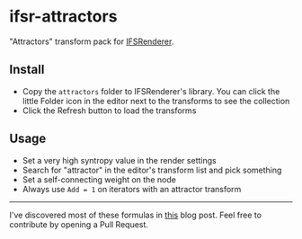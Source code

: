 # ifsr-attractors

"Attractors" transform pack for [IFSRenderer](https://ifsrenderer.z97.io/).

## Install

- Copy the `attractors` folder to IFSRenderer's library. You can click the little Folder icon in the editor next to the transforms to see the collection
- Click the Refresh button to load the transforms

## Usage

- Set a very high syntropy value in the render settings
- Search for "attractor" in the editor's transform list and pick something
- Set a self-connecting weight on the node
- Always use `Add = 1` on iterators with an attractor transform

---

I've discovered most of these formulas in [this](https://observablehq.com/@rreusser/strange-attractors-on-the-gpu-part-2) blog post. Feel free to contribute by opening a Pull Request.